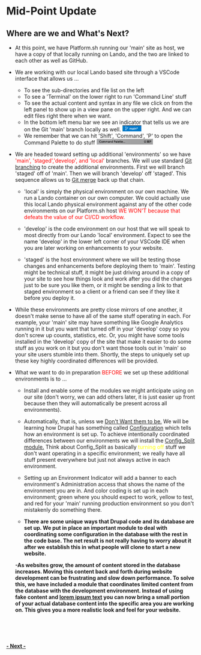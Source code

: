 
# Mid-Point Update

## Where are we and What's Next?

- At this point, we have Platform.sh running our 'main' site as host, we have a copy of that locally running on Lando, and the two are linked to each other as well as GitHub.<br>

- We are working with our local Lando based site through a VSCode interface that allows us …<br>

  - To see the sub-directories and file list on the left<br>
  - To see a 'Terminal' on the lower right to run 'Command Line' stuff<br>
  - To see the actual content and syntax in any file we click on from the left panel to show up in a view pane on the upper right.  And we can edit files right there when we want.<br>
  - In the bottom left menu bar we see an indicator that tells us we are on the Git 'main' branch locally as well. <img src="../cicd/captures/midpoint1.png"  width="50"><br> 
  - We remember that we can hit 'Shift', 'Command', 'P' to open the Command Palette to do stuff <img src="../cicd/captures/midpoint2.png"  width="150"><br> 

- We are headed toward setting up additional 'environments' so we have <font color=red>'main', 'staged','develop', and 'local'</font> branches.  We will use standard [Git branching](https://git-scm.com/book/en/v2/Git-Branching-Branches-in-a-Nutshell) to create the additional environments.  First we will branch 'staged' off of 'main'.  Then we will branch 'develop' off 'staged'.  This sequence allows us to [Git merge](https://git-scm.com/docs/git-merge) back up that chain.<br>
 
  - 'local' is simply the physical environment on our own machine. We run a Lando container on our own computer.  We could actually use this local Lando physical environment against any of the other code environments on our Platform.sh host <font color=red>WE WON'T because that defeats the value of our CI/CD workflow.</font><br>
  
  - 'develop' is the code environment on our host that we will speak to most directly from our Lando 'local' environment.  Expect to see the name 'develop' in the lower left corner of your VSCode IDE when you are later working on enhancements to your website.<br>
 
  - 'staged' is the host environment where we will be testing those changes and enhancements before deploying them to 'main'.  Testing might be technical stuff, it might be just driving around in a copy of your site to see how things look and work after you did the changes just to be sure you like them, or it might be sending a link to that staged environment so a client or a friend can see if they like it before you deploy it.<br> 

- While these environments are pretty close mirrors of one another, it doesn't make sense to have all of the same stuff operating in each.  For example, your 'main' site may have something like Google Analytics running in it but you want that turned off in your 'develop' copy so you don't screw up counts, statistics, etc.  Or, you might have some tools installed in the 'develop' copy of the site that make it easier to do some stuff as you work on it but you don't want those tools out in 'main' so your site users stumble into them.  Shortly, the steps to uniquely set up these key highly coordinated differences will be provided.<br>

- What we want to do in preparation <font color=red>BEFORE</font> we set up these additional environments is to …<br>
  - Install and enable some of the modules we might anticipate using on our site (don't worry, we can add others later, it is just easier up front because then they will automatically be present across all environments).<br>
  
  - Automatically, that is, unless we <u>Don't Want them to be.</u>  We will be learning how Drupal has something called [Configuration](https://mikemadison.net/blog/2020/6/26/drupal-configuration-introduction) which tells how an environment is set up.  To achieve intentionally coordinated differences between our environments we will install the [Config_Split module.](https://www.drupal.org/project/config_split)  Think about Config_Split as basically <font color=yellow> turning off </font> stuff we don't want operating in a specific environment; we really have all stuff present everywhere but just not always active in each environment.<br>

  - Setting up an Environment Indicator will add a banner to each environment's Administration access that shows the name of the environment you are in.  And color coding is set up in each environment; green where you should expect to work, yellow to test, and red for your 'main' running production environment so you don't mistakenly do something there.<b>

  - There are some unique ways that Drupal code and its database are set up.  We put in place an important module to deal with coordinating some configuration in the database with the rest in the code base.  The net result is not really having to worry about it after we establish this in what people will clone to start a new website.
 
  -As websites grow, the amount of content stored in the database increases. Moving this content back and forth during website development can be frustrating and slow down performance. To solve this, we have included a module that coordinates limited content from the database with the development environment. Instead of using fake content and [lorem ipsum text](https://lipsum.com/) you can now bring a small portion of your actual database content into the specific area you are working on. This gives you a more realistic look and feel for your website.  

<br>
<br>
<br>
  
  [- Next -](../cicd/basebeforesplit.md)
